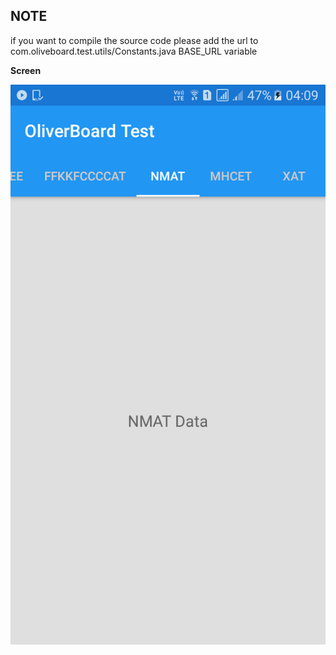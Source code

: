 ## NOTE

if you want to compile the source code please add the url to 
com.oliveboard.test.utils/Constants.java BASE_URL variable

<p><b>Screen </b></p>
<p><a href="https://github.com/rameshvoltella/assignmenetTest/blob/master/screen/appscreen.png?raw=true" target="_blank"><img src="https://github.com/rameshvoltella/assignmenetTest/blob/master/screen/appscreen.png?raw=true" alt="Screenshot one" style="max-width:100%;"></a></p>
